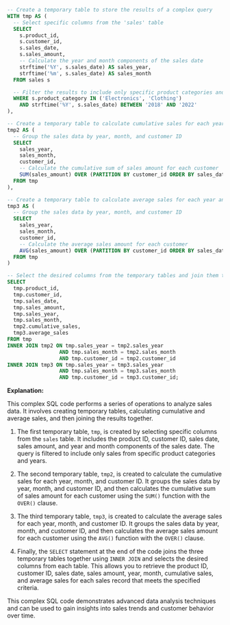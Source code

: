 ```sql
-- Create a temporary table to store the results of a complex query
WITH tmp AS (
  -- Select specific columns from the 'sales' table
  SELECT
    s.product_id,
    s.customer_id,
    s.sales_date,
    s.sales_amount,
    -- Calculate the year and month components of the sales date
    strftime('%Y', s.sales_date) AS sales_year,
    strftime('%m', s.sales_date) AS sales_month
  FROM sales s

  -- Filter the results to include only specific product categories and years
  WHERE s.product_category IN ('Electronics', 'Clothing')
    AND strftime('%Y', s.sales_date) BETWEEN '2018' AND '2022'
),

-- Create a temporary table to calculate cumulative sales for each year and month
tmp2 AS (
  -- Group the sales data by year, month, and customer ID
  SELECT
    sales_year,
    sales_month,
    customer_id,
    -- Calculate the cumulative sum of sales amount for each customer
    SUM(sales_amount) OVER (PARTITION BY customer_id ORDER BY sales_date) AS cumulative_sales
  FROM tmp
),

-- Create a temporary table to calculate average sales for each year and month
tmp3 AS (
  -- Group the sales data by year, month, and customer ID
  SELECT
    sales_year,
    sales_month,
    customer_id,
    -- Calculate the average sales amount for each customer
    AVG(sales_amount) OVER (PARTITION BY customer_id ORDER BY sales_date) AS average_sales
  FROM tmp
)

-- Select the desired columns from the temporary tables and join them together
SELECT
  tmp.product_id,
  tmp.customer_id,
  tmp.sales_date,
  tmp.sales_amount,
  tmp.sales_year,
  tmp.sales_month,
  tmp2.cumulative_sales,
  tmp3.average_sales
FROM tmp
INNER JOIN tmp2 ON tmp.sales_year = tmp2.sales_year
                 AND tmp.sales_month = tmp2.sales_month
                 AND tmp.customer_id = tmp2.customer_id
INNER JOIN tmp3 ON tmp.sales_year = tmp3.sales_year
                 AND tmp.sales_month = tmp3.sales_month
                 AND tmp.customer_id = tmp3.customer_id;
```

**Explanation:**

This complex SQL code performs a series of operations to analyze sales data. It involves creating temporary tables, calculating cumulative and average sales, and then joining the results together.

1. The first temporary table, `tmp`, is created by selecting specific columns from the `sales` table. It includes the product ID, customer ID, sales date, sales amount, and year and month components of the sales date. The query is filtered to include only sales from specific product categories and years.

2. The second temporary table, `tmp2`, is created to calculate the cumulative sales for each year, month, and customer ID. It groups the sales data by year, month, and customer ID, and then calculates the cumulative sum of sales amount for each customer using the `SUM()` function with the `OVER()` clause.

3. The third temporary table, `tmp3`, is created to calculate the average sales for each year, month, and customer ID. It groups the sales data by year, month, and customer ID, and then calculates the average sales amount for each customer using the `AVG()` function with the `OVER()` clause.

4. Finally, the `SELECT` statement at the end of the code joins the three temporary tables together using `INNER JOIN` and selects the desired columns from each table. This allows you to retrieve the product ID, customer ID, sales date, sales amount, year, month, cumulative sales, and average sales for each sales record that meets the specified criteria.

This complex SQL code demonstrates advanced data analysis techniques and can be used to gain insights into sales trends and customer behavior over time.